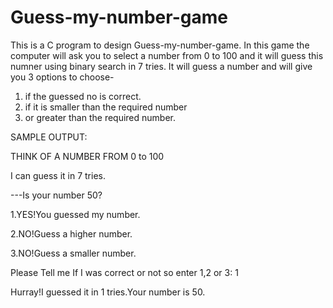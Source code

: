 # Guess-my-number-game
This is a C program to design Guess-my-number-game.
In this game the computer will ask you to select a number from 0 to 100 and it will guess this numner using binary search in 7 tries.
It will guess a number and will give you 3 options to choose-
1. if the guessed no is correct.
2. if it is smaller than the required number 
3. or greater than the required number.

SAMPLE OUTPUT:

THINK OF A NUMBER FROM 0 to 100

I can guess it in 7 tries.

---Is your number 50?
  
  1.YES!You guessed my number.
  
  2.NO!Guess a higher number.
 
  3.NO!Guess a smaller number.

Please Tell me If I was correct or not so enter 1,2 or 3: 1

Hurray!I guessed it in 1 tries.Your number is 50.
